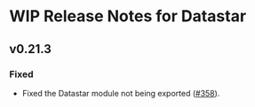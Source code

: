 # WIP Release Notes for Datastar

## v0.21.3

### Fixed

- Fixed the Datastar module not being exported ([#358](https://github.com/starfederation/datastar/issues/358)).